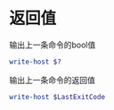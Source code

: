 # 返回值

输出上一条命令的bool值

```powershell
write-host $?
```

输出上一条命令的返回值

```powershell
write-host $LastExitCode
```
